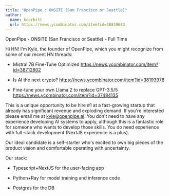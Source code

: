 ```yaml
---
title: "OpenPipe : ONSITE (San Francisco or Seattle)"
author:
  name: kcorbitt
  url: https://news.ycombinator.com/item?id=38849683
---
```

OpenPipe - ONSITE (San Francisco or Seattle) - Full Time

Hi HN! I&#x27;m Kyle, the founder of OpenPipe, which you might recognize from some of our recent HN threads:

- Mistral 7B Fine-Tune Optimized <a href="https:&#x2F;&#x2F;news.ycombinator.com&#x2F;item?id=38712802">https:&#x2F;&#x2F;news.ycombinator.com&#x2F;item?id=38712802</a>

- Is AI the next crypto? <a href="https:&#x2F;&#x2F;news.ycombinator.com&#x2F;item?id=38193978">https:&#x2F;&#x2F;news.ycombinator.com&#x2F;item?id=38193978</a>

- Fine-tune your own Llama 2 to replace GPT-3.5&#x2F;5 <a href="https:&#x2F;&#x2F;news.ycombinator.com&#x2F;item?id=37484135">https:&#x2F;&#x2F;news.ycombinator.com&#x2F;item?id=37484135</a>

This is a unique opportunity to be hire #1 at a fast-growing startup that already has significant revenue and exploding demand. If you&#x27;re interested please email me at kyle@openpipe.ai. You don&#x27;t need to have any experience developing AI systems to apply, although this is a fantastic role for someone who wants to develop those skills. You do need experience with full-stack development (NextJS experience is a plus).

Our ideal candidate is a self-starter who&#x27;s excited to own big pieces of the product vision and comfortable operating with uncertainty.

Our stack:

- Typescript+NextJS for the user-facing app

- Python+Ray for model training and inference code

- Postgres for the DB
